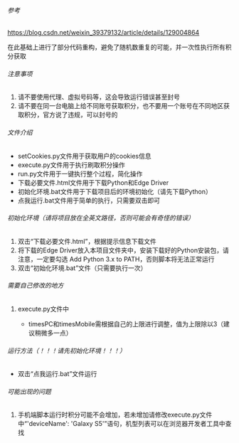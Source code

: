 ###### 参考

https://blog.csdn.net/weixin_39379132/article/details/129004864

在此基础上进行了部分代码重构，避免了随机数重复的可能，并一次性执行所有积分获取

###### 注意事项

1. 请不要使用代理、虚拟号码等，这会导致运行错误甚至封号
2. 请不要在同一台电脑上给不同账号获取积分，也不要用一个账号在不同地区获取积分，官方说了违规，可以封号的


###### 文件介绍
- setCookies.py文件用于获取用户的cookies信息
- execute.py文件用于执行刷取积分操作
- run.py文件用于一键执行整个过程，简化操作
- 下载必要文件.html文件用于下载Python和Edge Driver
- 初始化环境.bat文件用于下载项目后的环境初始化（请先下载Python）
- 点我运行.bat文件用于简单的执行，只需要双击即可

###### 初始化环境（请将项目放在全英文路径，否则可能会有奇怪的错误）
1. 双击“下载必要文件.html”，根据提示信息下载文件
2. 将下载的Edge Driver放入本项目文件夹中，安装下载好的Python安装包，请注意，一定要勾选 Add Python 3.x to PATH，否则脚本将无法正常运行
3. 双击“初始化环境.bat”文件（只需要执行一次）

###### 需要自己修改的地方

1. execute.py文件中

   - timesPC和timesMobile需根据自己的上限进行调整，值为上限除以3（建议稍微多一点）

###### 运行方法（！！！请先初始化环境！！！）

- 双击“点我运行.bat”文件运行

###### 可能出现的问题

1. 手机端脚本运行时积分可能不会增加，若未增加请修改execute.py文件中“'deviceName': 'Galaxy S5'”语句，机型列表可以在浏览器开发者工具中查找
